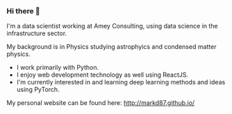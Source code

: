 ### Hi there 👋

<!--
**markd87/markd87** is a ✨ _special_ ✨ repository because its `README.md` (this file) appears on your GitHub profile.

Here are some ideas to get you started:

- 🔭 I’m currently working on ...
- 🌱 I’m currently learning ...
- 👯 I’m looking to collaborate on ...
- 🤔 I’m looking for help with ...
- 💬 Ask me about ...
- 📫 How to reach me: ...
- 😄 Pronouns: ...
- ⚡ Fun fact: ...
-->

I'm a data scientist working at Amey Consulting, using data science in the infrastructure sector.

My background is in Physics studying astrophyics and condensed matter physics.

- I work primarily with Python.
- I enjoy web development technology as well using ReactJS.
- I'm currently interested in and learning deep learning methods and ideas using PyTorch.

My personal website can be found here: http://markd87.github.io/

